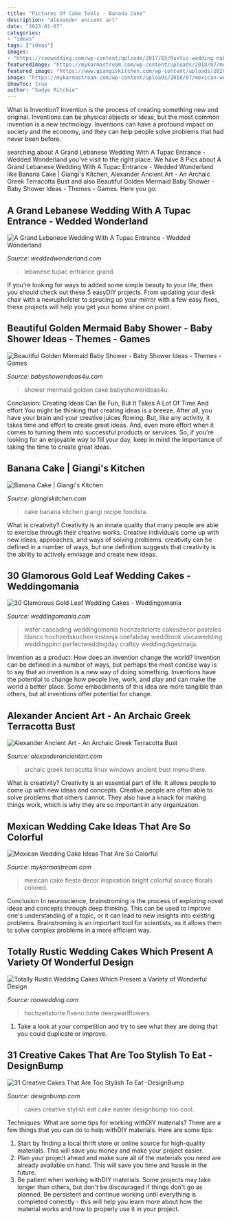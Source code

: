 ```yaml
---
title: "Pictures Of Cake Tools - Banana Cake"
description: "Alexander ancient art"
date: "2023-01-07"
categories:
- "ideas"
tags: ["ideas"]
images:
- "https://roowedding.com/wp-content/uploads/2017/03/Rustic-wedding-naked-carrot-cake.jpg"
featuredImage: "https://mykarmastream.com/wp-content/uploads/2018/07/mexican-wedding-cake-6-.jpg"
featured_image: "https://www.giangiskitchen.com/wp-content/uploads/2020/04/banana9-1-of-1.jpg"
image: "https://mykarmastream.com/wp-content/uploads/2018/07/mexican-wedding-cake-6-.jpg"
ShowToc: true
author: "Sadye Ritchie"
---
```



What is Invention?
Invention is the process of creating something new and original. Inventions can be physical objects or ideas, but the most common invention is a new technology. Inventions can have a profound impact on society and the economy, and they can help people solve problems that had never been before.

	

		
searching about A Grand Lebanese Wedding With A Tupac Entrance - Wedded Wonderland you've visit to the right place. We have 8 Pics about A Grand Lebanese Wedding With A Tupac Entrance - Wedded Wonderland like Banana Cake | Giangi&#039;s Kitchen, Alexander Ancient Art - An Archaic Greek Terracotta Bust and also Beautiful Golden Mermaid Baby Shower - Baby Shower Ideas - Themes - Games. Here you go:
		
    
## A Grand Lebanese Wedding With A Tupac Entrance - Wedded Wonderland

<img loading=lazy src="https://weddedwonderland.com/wp-content/uploads/2018/06/AC_00790.jpg" onerror="this.onerror=null;this.src='https://tse3.mm.bing.net/th?id=OIP.ff78cor6BN-cxzE4usEcCwHaLH&amp;pid=15.1';" alt="A Grand Lebanese Wedding With A Tupac Entrance - Wedded Wonderland">

_Source: weddedwonderland.com_

>lebanese tupac entrance grand. 

	

If you're looking for ways to added some simple beauty to your life, then you should check out these 5 easyDIY projects. From updating your desk chair with a newupholster to sprucing up your mirror with a few easy fixes, these projects will help you get your home shine on point.

    
## Beautiful Golden Mermaid Baby Shower - Baby Shower Ideas - Themes - Games

<img loading=lazy src="https://babyshowerideas4u.com/wp-content/uploads/2017/06/Beautiful-Golden-Mermaid-Baby-Shower-cake-600x842.jpg" onerror="this.onerror=null;this.src='https://tse4.mm.bing.net/th?id=OIP.ZbtlH7656GeiJq0deTwegAHaKZ&amp;pid=15.1';" alt="Beautiful Golden Mermaid Baby Shower - Baby Shower Ideas - Themes - Games">

_Source: babyshowerideas4u.com_

>shower mermaid golden cake babyshowerideas4u. 

	

Conclusion: Creating Ideas Can Be Fun, But It Takes A Lot Of Time And effort
You might be thinking that creating ideas is a breeze. After all, you have your brain and your creative juices flowing. But, like any activity, it takes time and effort to create great ideas. And, even more effort when it comes to turning them into successful products or services. So, if you're looking for an enjoyable way to fill your day, keep in mind the importance of taking the time to create great ideas.

    
## Banana Cake | Giangi&#039;s Kitchen

<img loading=lazy src="https://www.giangiskitchen.com/wp-content/uploads/2020/04/banana9-1-of-1.jpg" onerror="this.onerror=null;this.src='https://tse4.mm.bing.net/th?id=OIP.CqoIL6JIO5cPxGC9rfFf5wHaLH&amp;pid=15.1';" alt="Banana Cake | Giangi&#039;s Kitchen">

_Source: giangiskitchen.com_

>cake banana kitchen giangi recipe foodista. 

	

What is creativity?
Creativity is an innate quality that many people are able to exercise through their creative works. Creative individuals come up with new ideas, approaches, and ways of solving problems. creativity can be defined in a number of ways, but one definition suggests that creativity is the ability to actively envisage and create new ideas.

    
## 30 Glamorous Gold Leaf Wedding Cakes - Weddingomania

<img loading=lazy src="https://i.weddingomania.com/2016/03/30-glamorous-gold-leaf-wedding-cakes-17.jpg" onerror="this.onerror=null;this.src='https://tse1.mm.bing.net/th?id=OIP.a3lFCAvKD4kaLC-vkfxhUgHaKA&amp;pid=15.1';" alt="30 Glamorous Gold Leaf Wedding Cakes - Weddingomania">

_Source: weddingomania.com_

>wafer cascading weddingomania hochzeitstorte cakesdecor pasteles blanco hochzeitskuchen krstenja onefabday weddbook viscawedding weddingpinn perfectweddingday craftsy weddingdigestnaija. 

	

Invention as a product: How does an invention change the world?
Invention can be defined in a number of ways, but perhaps the most concise way is to say that an invention is a new way of doing something. Inventions have the potential to change how people live, work, and play and can make the world a better place. Some embodiments of this idea are more tangible than others, but all inventions offer potential for change.

    
## Alexander Ancient Art - An Archaic Greek Terracotta Bust

<img loading=lazy src="https://www.alexanderancientart.com/object-pics/635a-t.jpg" onerror="this.onerror=null;this.src='https://tse2.mm.bing.net/th?id=OIP.OQf6yePLeELTf96eFj5FCgAAAA&amp;pid=15.1';" alt="Alexander Ancient Art - An Archaic Greek Terracotta Bust">

_Source: alexanderancientart.com_

>archaic greek terracotta linux windows ancient bust menu there. 

	

What is creativity?
Creativity is an essential part of life. It allows people to come up with new ideas and concepts. Creative people are often able to solve problems that others cannot. They also have a knack for making things work, which is why they are so important in any organization.

    
## Mexican Wedding Cake Ideas That Are So Colorful

<img loading=lazy src="https://mykarmastream.com/wp-content/uploads/2018/07/mexican-wedding-cake-6-.jpg" onerror="this.onerror=null;this.src='https://tse4.mm.bing.net/th?id=OIP.5wUnMH8Pu7Sr0tM6GWBbmwHaKi&amp;pid=15.1';" alt="Mexican Wedding Cake Ideas That Are So Colorful">

_Source: mykarmastream.com_

>mexican cake fiesta decor inspiration bright colorful source florals colored. 

	

Conclusion
In neuroscience, brainstroming is the process of exploring novel ideas and concepts through deep thinking. This can be used to improve one's understanding of a topic, or it can lead to new insights into existing problems. Brainstroming is an important tool for scientists, as it allows them to solve complex problems in a more efficient way.

    
## Totally Rustic Wedding Cakes Which Present A Variety Of Wonderful Design

<img loading=lazy src="https://roowedding.com/wp-content/uploads/2017/03/Rustic-wedding-naked-carrot-cake.jpg" onerror="this.onerror=null;this.src='https://tse4.mm.bing.net/th?id=OIP.aj77F089-Y9jpY4rTyb6qAHaLH&amp;pid=15.1';" alt="Totally Rustic Wedding Cakes Which Present a Variety of Wonderful Design">

_Source: roowedding.com_

>hochzeitstorte fiveno torte deerpearlflowers. 

	

1. Take a look at your competition and try to see what they are doing that you could duplicate or improve.

    
## 31 Creative Cakes That Are Too Stylish To Eat -DesignBump

<img loading=lazy src="https://cdn.designbump.com/wp-content/uploads/2014/10/creative-cakes-001.jpg" onerror="this.onerror=null;this.src='https://tse2.mm.bing.net/th?id=OIP.faeyqd7-b6mQkbyPNiS6qQHaLH&amp;pid=15.1';" alt="31 Creative Cakes That Are Too Stylish To Eat -DesignBump">

_Source: designbump.com_

>cakes creative stylish eat cake easter designbump too cool. 

	

Techniques: What are some tips for working withDIY materials?
There are a few things that you can do to help withDIY materials. Here are some tips: 
1. Start by finding a local thrift store or online source for high-quality materials. This will save you money and make your project easier. 
2. Plan your project ahead and make sure all of the materials you need are already available on hand. This will save you time and hassle in the future. 
3. Be patient when working withDIY materials. Some projects may take longer than others, but don't be discouraged if things don't go as planned. Be persistent and continue working until everything is completed correctly - this will help you learn more about how the material works and how to properly use it in your project.

